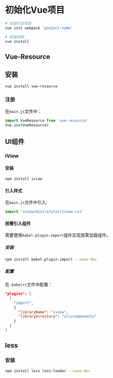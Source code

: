 # 初始化Vue项目

```bash
# 初始化空项目
vue init webpack 'paoject-name'

# 安装依赖
vue install
```

## Vue-Resource

## 安装

```bash
vue install vue-resource
```

### 注册

在`main.js`文件中：

```javascript
import VueResource from 'vue-resource'
Vue.use(VueResource)
```

## UI组件

### iView

#### 安装

```bash
npm install iview
```

#### 引入样式

在`main.js`文件中引入:

```javascript
import 'iview/dist/styles/iview.css'
```

#### 按需引入组件

需要使用`babel-plugin-import`组件实现按需加载组件。

##### 安装

```bash
npm install babel-plugin-import --save-dev
```

##### 配置

在`.babelrc`文件中配置：

```json
"plugins": [
  [
    "import",
    {
      "libraryName": "iview",
      "libraryDirectory": "src/components"
    }
  ]
]
```

## less

### 安装

```bash
npm install less less-loader --save-dev
```